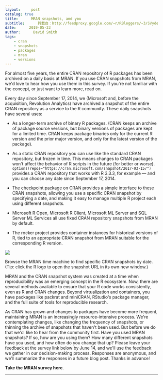 ```yaml
---
layout:     post
catalog: true
title:      MRAN snapshots, and you
subtitle:      转载自：http://feedproxy.google.com/~r/RBloggers/~3/SVydeaHScYs/
date:      2019-05-23
author:      David Smith
tags:
    - cran
    - snapshots
    - packages
    - mran
    - versions
---
```







For almost five years, the entire CRAN repository of R packages has been archived on a daily basis at MRAN. If you use CRAN snapshots from MRAN, we'd love to hear how you use them in this survey. If you're not familiar with the concept, or just want to learn more, read on.

Every day since September 17, 2014, we (Microsoft and, before the acquisition, Revolution Analytics) have archived a snapshot of the entire CRAN repository as a service to the R community. These daily snapshots have several uses:

- As a longer-term archive of binary R packages. (CRAN keeps an archive of package source versions, but binary versions of packages are kept for a limited time. CRAN keeps package binaries only for the current R version and the prior major version, and only for the latest version of the package). 

- As a static CRAN repository you can use like the standard CRAN repository, but frozen in time. This means changes to CRAN packages won't affect the behavior of R scripts in the future (for better or worse). `options(repos="https://cran.microsoft.com/snapshot/2017-03-15/")` provides a CRAN repository that works with R 3.3.3, for example — and you can choose any date since September 17, 2014.

- The checkpoint package on CRAN provides a simple interface to these CRAN snapshots, allowing you use a specific CRAN snapshot by specifying a date, and making it easy to manage multiple R project each using different snapshots.

- Microsoft R Open, Microsoft R Client, Microsoft ML Server and SQL Server ML Services all use fixed CRAN repository snapshots from MRAN by default.

- The rocker project provides container instances for historical versions of R, tied to an appropriate CRAN snapshot from MRAN suitable for the corresponding R version.


![](https://revolution-computing.typepad.com/.a/6a010534b1db25970b0240a48913a9200d-800wi)


Browse the MRAN time machine to find specific CRAN snapshots by date. (Tip: click the R logo to open the snapshot URL in its own new window.)

MRAN and the CRAN snapshot system was created at a time when reproducibility was an emerging concept in the R ecosystem. Now, there are several methods available to ensure that your R code works consistently, even as R and CRAN changes. Beyond virtualization and containers, you have packages like packrat and miniCRAN, RStudio's package manager, and the full suite of tools for reproducible research.

As CRAN has grown and changes to packages have become more frequent, maintaining MRAN is an increasingly resource-intensive process. We're contemplating changes, like changing the frequency of snapshots, or thinning the archive of snapshots that haven't been used. But before we do that we'd  like to hear from the community first. Have you used MRAN snapshots? If so, how are you using them? How many different snapshots have you used, and how often do you change that up? Please leave your feedback at the survey link below by June 14, and we'll use the feedback we gather in our decision-making process. Responses are anonymous, and we'll summarize the responses in a future blog post. Thanks in advance!

**Take the MRAN survey here**.







---
